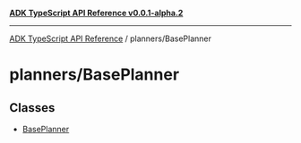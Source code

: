 [**ADK TypeScript API Reference v0.0.1-alpha.2**](../../README.md)

***

[ADK TypeScript API Reference](../../modules.md) / planners/BasePlanner

# planners/BasePlanner

## Classes

- [BasePlanner](classes/BasePlanner.md)
